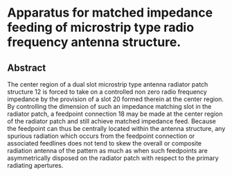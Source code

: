 # Apparatus for matched impedance feeding of microstrip type radio frequency antenna structure.

## Abstract
The center region of a dual slot microstrip type antenna radiator patch structure 12 is forced to take on a controlled non zero radio frequency impedance by the provision of a slot 20 formed therein at the center region. By controlling the dimension of such an impedance matching slot in the radiator patch, a feedpoint connection 18 may be made at the center region of the radiator patch and still achieve matched impedance feed. Because the feedpoint can thus be centrally located within the antenna structure, any spurious radiation which occurs from the feedpoint connection or associated feedlines does not tend to skew the overall or composite radiation antenna of the pattern as much as when such feedpoints are asymmetrically disposed on the radiator patch with respect to the primary radiating apertures.